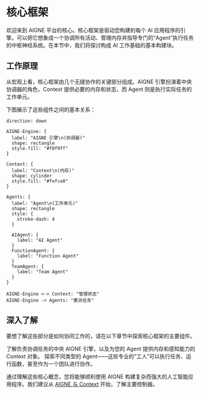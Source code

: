 # 核心框架

欢迎来到 AIGNE 平台的核心。核心框架是驱动您构建的每个 AI 应用程序的引擎。可以把它想象成一个协调所有活动、管理内存并指导专门的“Agent”执行任务的中枢神经系统。在本节中，我们将探讨构成 AI 工作基础的基本构建块。

## 工作原理

从宏观上看，核心框架由几个无缝协作的关键部分组成。AIGNE 引擎扮演着中央协调器的角色，Context 提供必要的内存和状态，而 Agent 则是执行实际任务的工作单元。

下图展示了这些组件之间的基本关系：

```d2 AIGNE 核心架构 icon=lucide:workflow
direction: down

AIGNE-Engine: {
  label: "AIGNE 引擎\n(协调器)"
  shape: rectangle
  style.fill: "#f0f9ff"
}

Context: {
  label: "Context\n(内存)"
  shape: cylinder
  style.fill: "#fefce8"
}

Agents: {
  label: "Agent\n(工作单元)"
  shape: rectangle
  style: {
    stroke-dash: 4
  }

  AIAgent: {
    label: "AI Agent"
  }
  FunctionAgent: {
    label: "Function Agent"
  }
  TeamAgent: {
    label: "Team Agent"
  }
}

AIGNE-Engine <-> Context: "管理状态"
AIGNE-Engine -> Agents: "委派任务"

```

## 深入了解

要想了解这些部分是如何协同工作的，请在以下章节中探索核心框架的主要组件。

<x-cards data-columns="2">
  <x-card data-title="AIGNE 与 Context" data-icon="lucide:brain-circuit" data-href="/core/aigne-and-context">
    了解负责协调任务的中央 AIGNE 引擎，以及为您的 Agent 提供内存和感知能力的 Context 对象。
  </x-card>
  <x-card data-title="Agent" data-icon="lucide:bot" data-href="/core/agents">
    探索不同类型的 Agent——这些专业的“工人”可以执行任务、运行函数，甚至作为一个团队进行协作。
  </x-card>
</x-cards>

通过理解这些核心概念，您将能够顺利使用 AIGNE 构建复杂而强大的人工智能应用程序。我们建议从 [AIGNE 与 Context](./core-aigne-and-context.md) 开始，了解主要控制器。